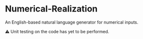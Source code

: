 # Numerical-Realization
An English-based natural language generator for numerical inputs.

⚠ Unit testing on the code has yet to be performed.
